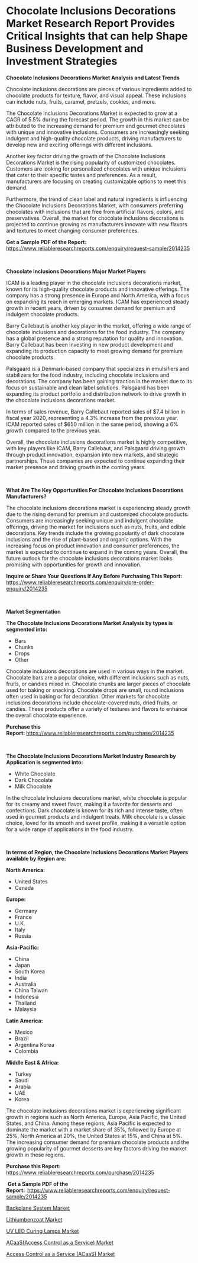<p><h1>Chocolate Inclusions Decorations Market Research Report Provides Critical Insights that can help Shape Business Development and Investment Strategies</h1></p><p><strong>Chocolate Inclusions Decorations Market Analysis and Latest Trends</strong></p>
<p><p>Chocolate inclusions decorations are pieces of various ingredients added to chocolate products for texture, flavor, and visual appeal. These inclusions can include nuts, fruits, caramel, pretzels, cookies, and more.</p><p>The Chocolate Inclusions Decorations Market is expected to grow at a CAGR of 5.5% during the forecast period. The growth in this market can be attributed to the increasing demand for premium and gourmet chocolates with unique and innovative inclusions. Consumers are increasingly seeking indulgent and high-quality chocolate products, driving manufacturers to develop new and exciting offerings with different inclusions.</p><p>Another key factor driving the growth of the Chocolate Inclusions Decorations Market is the rising popularity of customized chocolates. Customers are looking for personalized chocolates with unique inclusions that cater to their specific tastes and preferences. As a result, manufacturers are focusing on creating customizable options to meet this demand.</p><p>Furthermore, the trend of clean label and natural ingredients is influencing the Chocolate Inclusions Decorations Market, with consumers preferring chocolates with inclusions that are free from artificial flavors, colors, and preservatives. Overall, the market for chocolate inclusions decorations is projected to continue growing as manufacturers innovate with new flavors and textures to meet changing consumer preferences.</p></p>
<p><strong>Get a Sample PDF of the Report:&nbsp;</strong> <a href="https://www.reliableresearchreports.com/enquiry/request-sample/2014235">https://www.reliableresearchreports.com/enquiry/request-sample/2014235</a></p>
<p>&nbsp;</p>
<p><strong>Chocolate Inclusions Decorations Major Market Players</strong></p>
<p><p>ICAM is a leading player in the chocolate inclusions decorations market, known for its high-quality chocolate products and innovative offerings. The company has a strong presence in Europe and North America, with a focus on expanding its reach in emerging markets. ICAM has experienced steady growth in recent years, driven by consumer demand for premium and indulgent chocolate products.</p><p>Barry Callebaut is another key player in the market, offering a wide range of chocolate inclusions and decorations for the food industry. The company has a global presence and a strong reputation for quality and innovation. Barry Callebaut has been investing in new product development and expanding its production capacity to meet growing demand for premium chocolate products.</p><p>Palsgaard is a Denmark-based company that specializes in emulsifiers and stabilizers for the food industry, including chocolate inclusions and decorations. The company has been gaining traction in the market due to its focus on sustainable and clean label solutions. Palsgaard has been expanding its product portfolio and distribution network to drive growth in the chocolate inclusions decorations market.</p><p>In terms of sales revenue, Barry Callebaut reported sales of $7.4 billion in fiscal year 2020, representing a 4.3% increase from the previous year. ICAM reported sales of $650 million in the same period, showing a 6% growth compared to the previous year.</p><p>Overall, the chocolate inclusions decorations market is highly competitive, with key players like ICAM, Barry Callebaut, and Palsgaard driving growth through product innovation, expansion into new markets, and strategic partnerships. These companies are expected to continue expanding their market presence and driving growth in the coming years.</p></p>
<p>&nbsp;</p>
<p><strong>What Are The Key Opportunities For Chocolate Inclusions Decorations Manufacturers?</strong></p>
<p><p>The chocolate inclusions decorations market is experiencing steady growth due to the rising demand for premium and customized chocolate products. Consumers are increasingly seeking unique and indulgent chocolate offerings, driving the market for inclusions such as nuts, fruits, and edible decorations. Key trends include the growing popularity of dark chocolate inclusions and the rise of plant-based and organic options. With the increasing focus on product innovation and consumer preferences, the market is expected to continue to expand in the coming years. Overall, the future outlook for the chocolate inclusions decorations market looks promising with opportunities for growth and innovation.</p></p>
<p><strong>Inquire or Share Your Questions If Any Before Purchasing This Report:</strong> <a href="https://www.reliableresearchreports.com/enquiry/pre-order-enquiry/2014235">https://www.reliableresearchreports.com/enquiry/pre-order-enquiry/2014235</a></p>
<p>&nbsp;</p>
<p><strong>Market Segmentation</strong></p>
<p><strong>The Chocolate Inclusions Decorations Market Analysis by types is segmented into:</strong></p>
<p><ul><li>Bars</li><li>Chunks</li><li>Drops</li><li>Other</li></ul></p>
<p><p>Chocolate inclusions decorations are used in various ways in the market. Chocolate bars are a popular choice, with different inclusions such as nuts, fruits, or candies mixed in. Chocolate chunks are larger pieces of chocolate used for baking or snacking. Chocolate drops are small, round inclusions often used in baking or for decoration. Other markets for chocolate inclusions decorations include chocolate-covered nuts, dried fruits, or candies. These products offer a variety of textures and flavors to enhance the overall chocolate experience.</p></p>
<p><strong>Purchase this Report:&nbsp;</strong><a href="https://www.reliableresearchreports.com/purchase/2014235">https://www.reliableresearchreports.com/purchase/2014235</a></p>
<p>&nbsp;</p>
<p><strong>The Chocolate Inclusions Decorations Market Industry Research by Application is segmented into:</strong></p>
<p><ul><li>White Chocolate</li><li>Dark Chocolate</li><li>Milk Chocolate</li></ul></p>
<p><p>In the chocolate inclusions decorations market, white chocolate is popular for its creamy and sweet flavor, making it a favorite for desserts and confections. Dark chocolate is known for its rich and intense taste, often used in gourmet products and indulgent treats. Milk chocolate is a classic choice, loved for its smooth and sweet profile, making it a versatile option for a wide range of applications in the food industry.</p></p>
<p>&nbsp;</p>
<p><strong>In terms of Region, the Chocolate Inclusions Decorations Market Players available by Region are:</strong></p>
<p>
    <p> <strong> North America: </strong>
        <ul>
            <li>United States</li>
            <li>Canada</li>
        </ul>
        </p> 
    <p> <strong> Europe: </strong>
        <ul>
            <li>Germany</li>
            <li>France</li>
            <li>U.K.</li>
            <li>Italy</li>
            <li>Russia</li>
        </ul>
        </p> 
    <p> <strong> Asia-Pacific: </strong>
        <ul>
            <li>China</li>
            <li>Japan</li>
            <li>South Korea</li>
            <li>India</li>
            <li>Australia</li>
            <li>China Taiwan</li>
            <li>Indonesia</li>
            <li>Thailand</li>
            <li>Malaysia</li>
        </ul>
        </p> 
    <p> <strong> Latin America: </strong>
        <ul>
            <li>Mexico</li>
            <li>Brazil</li>
            <li>Argentina Korea</li>
            <li>Colombia</li>
        </ul>
        </p> 
    <p> <strong> Middle East & Africa: </strong>
        <ul>
            <li>Turkey</li>
            <li>Saudi</li>
            <li>Arabia</li>
            <li>UAE</li>
            <li>Korea</li>
        </ul>
    </p>
    </p>
<p><p>The chocolate inclusions decorations market is experiencing significant growth in regions such as North America, Europe, Asia Pacific, the United States, and China. Among these regions, Asia Pacific is expected to dominate the market with a market share of 35%, followed by Europe at 25%, North America at 20%, the United States at 15%, and China at 5%. The increasing consumer demand for premium chocolate products and the growing popularity of gourmet desserts are key factors driving the market growth in these regions.</p></p>
<p><strong>Purchase this Report: </strong><a href="https://www.reliableresearchreports.com/purchase/2014235">https://www.reliableresearchreports.com/purchase/2014235</a></p>
<p>&nbsp;<strong>Get a Sample PDF of the Report:&nbsp;&nbsp;</strong><a href="https://www.reliableresearchreports.com/enquiry/request-sample/2014235">https://www.reliableresearchreports.com/enquiry/request-sample/2014235</a></p>
<p><strong></strong></p>
<p><p><a href="https://view.publitas.com/reportprime-1/backplane-system-market-research-report-unlocks-analysis-on-the-market-financial-status-market-size-and-market-revenue-upto-2031/">Backplane System Market</a></p><p><a href="https://butternut-bug-553.notion.site/Lithiumbenzoat-Market-Size-Share-Trends-Analysis-Report-By-Application-Regional-Outlook-Competi-90307e2ff4d2418cb07be25e67204f5e">Lithiumbenzoat Market</a></p><p><a href="https://view.publitas.com/reportprime-1/uv-led-curing-lamps-market-analysis-examines-its-scope-on-growth-opportunities-and-forecasted-trends-spanning-from-2024-to-2031/">UV LED Curing Lamps Market</a></p><p><a href="https://mire-aunt-385.notion.site/ACaaS-Access-Control-as-a-Service-Market-Size-and-Growth-Market-Segmentation-Regional-and-Country-b4b259dac5b6474fab295b5bb0ca349d">ACaaS(Access Control as a Service) Market</a></p><p><a href="https://invited-way-688.notion.site/Decoding-the-Access-Control-as-a-Service-ACaaS-Market-A-Deep-Dive-into-the-Latest-Market-Trends--58a3af22b4254397a0915c8295b876df">Access Control as a Service (ACaaS) Market</a></p></p>